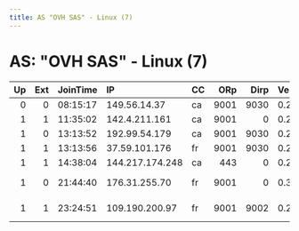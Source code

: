 ```yaml
---
title: AS "OVH SAS" - Linux (7)
---
```


# AS: "OVH SAS" - Linux (7)

|   Up |   Ext | JoinTime   | IP              | CC   |   ORp |   Dirp | Version   | Contact                      | Nickname          |   eFamMembers |
|-----:|------:|:-----------|:----------------|:-----|------:|-------:|:----------|:-----------------------------|:------------------|--------------:|
|    0 |     0 | 08:15:17   | 149.56.14.37    | ca   |  9001 |   9030 | 0.2.9.11  | None                         | Unnamed           |             1 |
|    1 |     1 | 11:35:02   | 142.4.211.161   | ca   |  9001 |      0 | 0.2.9.11  | chef19944@yahoo.com          | DeathStarReloaded |             1 |
|    1 |     0 | 13:13:52   | 192.99.54.179   | ca   |  9001 |   9030 | 0.2.9.11  | None                         | Tornado           |             1 |
|    1 |     1 | 13:13:56   | 37.59.101.176   | fr   |  9001 |   9030 | 0.2.9.11  | None                         | BELL412           |             1 |
|    1 |     1 | 14:38:04   | 144.217.174.248 | ca   |   443 |      0 | 0.2.9.11  | abuse at dilligaf . org      | dilligaf          |             1 |
|    1 |     0 | 21:44:40   | 176.31.255.70   | fr   |  9001 |      0 | 0.3.1.7   | inet bro 0xA8F3C90E &lt;bro@ | AntiRapeDevice    |             2 |
|    1 |     1 | 23:24:51   | 109.190.200.97  | fr   |  9001 |   9002 | 0.2.9.11  | 0xFFFFFFFF Francois MONDO    | fanche44119       |             1 |
